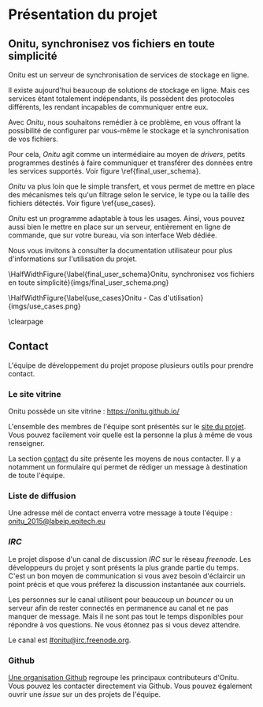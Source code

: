 # Présentation du projet

## Onitu, synchronisez vos fichiers en toute simplicité

Onitu est un serveur de synchronisation de services de stockage en ligne.

Il existe aujourd'hui beaucoup de solutions de stockage en ligne. Mais ces services étant totalement indépendants, ils possèdent des protocoles différents, les rendant incapables de communiquer entre eux.

Avec *Onitu*, nous souhaitons remédier à ce problème, en vous offrant la possibilité de configurer par vous-même le stockage et la synchronisation de vos fichiers.

Pour cela, *Onitu* agit comme un intermédiaire au moyen de *drivers*, petits programmes destinés à faire communiquer et transférer des données entre les services supportés. Voir figure \ref{final_user_schema}.

*Onitu* va plus loin que le simple transfert, et vous permet de mettre en place des mécanismes tels qu'un filtrage selon le service, le type ou la taille des fichiers détectés. Voir figure \ref{use_cases}.

*Onitu* est un programme adaptable à tous les usages. Ainsi, vous pouvez aussi bien le mettre en place sur un serveur, entièrement en ligne de commande, que sur votre bureau, via son interface Web dédiée.

Nous vous invitons à consulter la documentation utilisateur pour plus d'informations sur l'utilisation du projet.

\HalfWidthFigure{\label{final_user_schema}Onitu, synchronisez vos fichiers en toute simplicité}{imgs/final_user_schema.png}

\HalfWidthFigure{\label{use_cases}Onitu - Cas d'utilisation}{imgs/use_cases.png}

\clearpage

## Contact

L'équipe de développement du projet propose plusieurs outils pour prendre
contact.

### Le site vitrine

 Onitu possède un site vitrine : <https://onitu.github.io/>

  L'ensemble des membres de l'équipe sont présentés sur le
  [site du projet](https://onitu.github.io/). Vous pouvez facilement
  voir quelle est la personne la plus à même de vous renseigner.

  La section [contact](https://onitu.github.io/#contact) du site présente les
  moyens de nous contacter. Il y a notamment un formulaire qui permet de rédiger
  un message à destination de toute l'équipe.

### Liste de diffusion

  Une adresse mél de contact enverra votre message à toute l'équipe : [onitu_2015@labeip.epitech.eu](mailto:onitu_2015@labeip.epitech.eu)

### *IRC*

  Le projet dispose d'un canal de discussion *IRC* sur le réseau *freenode*. Les
  développeurs du projet y sont présents la plus grande partie du temps. C'est un
  bon moyen de communication si vous avez besoin d'éclaircir un point précis et
  que vous préferez la discussion instantanée aux courriels.

  Les personnes sur le canal utilisent pour beaucoup un *bouncer* ou un serveur
  afin de rester connectés en permanence au canal et ne pas manquer de message.
  Mais il ne sont pas tout le temps disponibles pour répondre à vos questions. Ne
  vous étonnez pas si vous devez attendre.

  Le canal est [#onitu@irc.freenode.org](https://webchat.freenode.net/?channels=%23onitu).

### Github

  [Une organisation Github](https://github.com/onitu) regroupe les principaux
  contributeurs d'Onitu. Vous pouvez les contacter directement via Github. Vous
  pouvez également ouvrir une *issue* sur un des projets de l'équipe.

